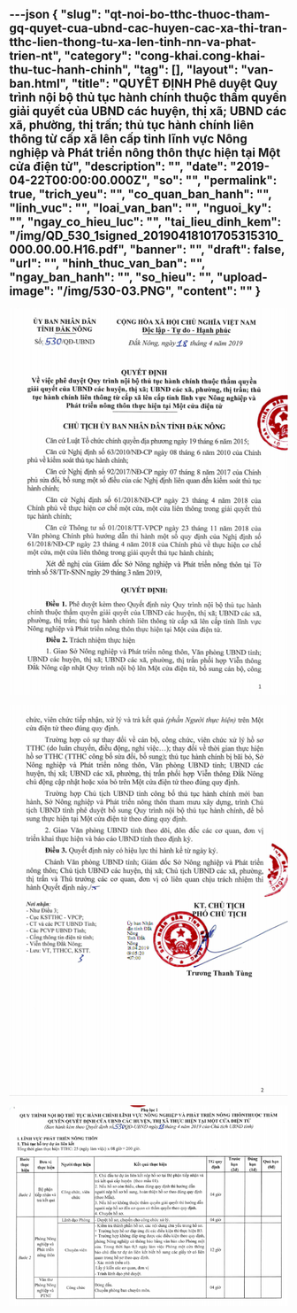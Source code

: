 ---json
{
    "slug": "qt-noi-bo-tthc-thuoc-tham-gq-quyet-cua-ubnd-cac-huyen-cac-xa-thi-tran-tthc-lien-thong-tu-xa-len-tinh-nn-va-phat-trien-nt",
    "category": "cong-khai.cong-khai-thu-tuc-hanh-chinh",
    "tag": [],
    "layout": "van-ban.html",
    "title": "QUYẾT ĐỊNH Phê duyệt Quy trình nội bộ thủ tục hành chính thuộc thẩm quyền giải quyết của UBND các huyện, thị xã; UBND các xã, phường, thị trấn; thủ tục hành chính liên thông từ cấp xã lên cấp tỉnh lĩnh vực Nông nghiệp và Phát triển nông thôn thực hiện tại Một cửa điện tử",
    "description": "",
    "date": "2019-04-22T00:00:00.000Z",
    "so": "",
    "permalink": true,
    "trich_yeu": "",
    "co_quan_ban_hanh": "",
    "linh_vuc": "",
    "loai_van_ban": "",
    "nguoi_ky": "",
    "ngay_co_hieu_luc": "",
    "tai_lieu_dinh_kem": "/img/QD_530_1signed_20190418101705315310_000.00.00.H16.pdf",
    "banner": "",
    "draft": false,
    "url": "",
    "hinh_thuc_van_ban": "",
    "ngay_ban_hanh": "",
    "so_hieu": "",
    "upload-image": "/img/530-03.PNG",
    "__content__": ""
}
---
<p><img alt="" src="/img/530-01.PNG" /></p>

<p><img alt="" src="/img/530-02.PNG" /></p>

<p><img alt="" src="/img/530-03.PNG" /></p>
